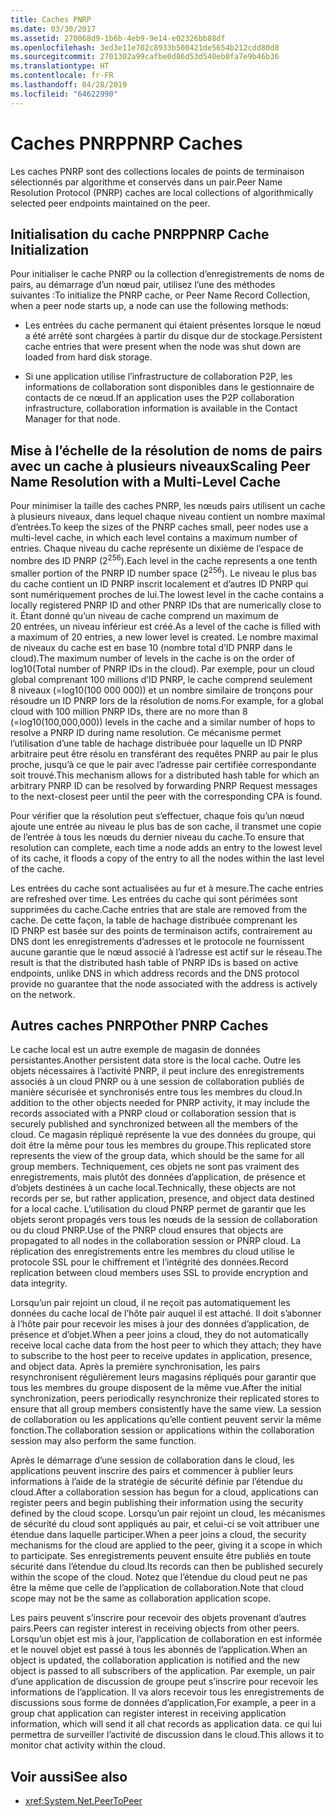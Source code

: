 ```yaml
---
title: Caches PNRP
ms.date: 03/30/2017
ms.assetid: 270068d9-1b6b-4eb9-9e14-e02326bb88df
ms.openlocfilehash: 3ed3e11e702c8933b500421de5654b212cdd80d8
ms.sourcegitcommit: 2701302a99cafbe0d86d53d540eb0fa7e9b46b36
ms.translationtype: HT
ms.contentlocale: fr-FR
ms.lasthandoff: 04/28/2019
ms.locfileid: "64622990"
---
```

# <a name="pnrp-caches"></a><span data-ttu-id="de5cb-102">Caches PNRP</span><span class="sxs-lookup"><span data-stu-id="de5cb-102">PNRP Caches</span></span>
<span data-ttu-id="de5cb-103">Les caches PNRP sont des collections locales de points de terminaison sélectionnés par algorithme et conservés dans un pair.</span><span class="sxs-lookup"><span data-stu-id="de5cb-103">Peer Name Resolution Protocol (PNRP) caches are local collections of algorithmically selected peer endpoints maintained on the peer.</span></span>  
  
## <a name="pnrp-cache-initialization"></a><span data-ttu-id="de5cb-104">Initialisation du cache PNRP</span><span class="sxs-lookup"><span data-stu-id="de5cb-104">PNRP Cache Initialization</span></span>  
 <span data-ttu-id="de5cb-105">Pour initialiser le cache PNRP ou la collection d’enregistrements de noms de pairs, au démarrage d’un nœud pair, utilisez l’une des méthodes suivantes :</span><span class="sxs-lookup"><span data-stu-id="de5cb-105">To initialize the PNRP cache, or Peer Name Record Collection, when a peer node starts up, a node can use the following methods:</span></span>  
  
- <span data-ttu-id="de5cb-106">Les entrées du cache permanent qui étaient présentes lorsque le nœud a été arrêté sont chargées à partir du disque dur de stockage.</span><span class="sxs-lookup"><span data-stu-id="de5cb-106">Persistent cache entries that were present when the node was shut down are loaded from hard disk storage.</span></span>  
  
- <span data-ttu-id="de5cb-107">Si une application utilise l’infrastructure de collaboration P2P, les informations de collaboration sont disponibles dans le gestionnaire de contacts de ce nœud.</span><span class="sxs-lookup"><span data-stu-id="de5cb-107">If an application uses the P2P collaboration infrastructure, collaboration information is available in the Contact Manager for that node.</span></span>  
  
## <a name="scaling-peer-name-resolution-with-a-multi-level-cache"></a><span data-ttu-id="de5cb-108">Mise à l’échelle de la résolution de noms de pairs avec un cache à plusieurs niveaux</span><span class="sxs-lookup"><span data-stu-id="de5cb-108">Scaling Peer Name Resolution with a Multi-Level Cache</span></span>  
 <span data-ttu-id="de5cb-109">Pour minimiser la taille des caches PNRP, les nœuds pairs utilisent un cache à plusieurs niveaux, dans lequel chaque niveau contient un nombre maximal d’entrées.</span><span class="sxs-lookup"><span data-stu-id="de5cb-109">To keep the sizes of the PNRP caches small, peer nodes use a multi-level cache, in which each level contains a maximum number of entries.</span></span> <span data-ttu-id="de5cb-110">Chaque niveau du cache représente un dixième de l’espace de nombre des ID PNRP (2<sup>256</sup>).</span><span class="sxs-lookup"><span data-stu-id="de5cb-110">Each level in the cache represents a one tenth smaller portion of the PNRP ID number space (2<sup>256</sup>).</span></span> <span data-ttu-id="de5cb-111">Le niveau le plus bas du cache contient un ID PNRP inscrit localement et d’autres ID PNRP qui sont numériquement proches de lui.</span><span class="sxs-lookup"><span data-stu-id="de5cb-111">The lowest level in the cache contains a locally registered PNRP ID and other PNRP IDs that are numerically close to it.</span></span> <span data-ttu-id="de5cb-112">Étant donné qu’un niveau de cache comprend un maximum de 20 entrées, un niveau inférieur est créé.</span><span class="sxs-lookup"><span data-stu-id="de5cb-112">As a level of the cache is filled with a maximum of 20 entries, a new lower level is created.</span></span> <span data-ttu-id="de5cb-113">Le nombre maximal de niveaux du cache est en base 10 (nombre total d’ID PNRP dans le cloud).</span><span class="sxs-lookup"><span data-stu-id="de5cb-113">The maximum number of levels in the cache is on the order of log10(Total number of PNRP IDs in the cloud).</span></span> <span data-ttu-id="de5cb-114">Par exemple, pour un cloud global comprenant 100 millions d’ID PNRP, le cache comprend seulement 8 niveaux (=log10(100 000 000)) et un nombre similaire de tronçons pour résoudre un ID PNRP lors de la résolution de noms.</span><span class="sxs-lookup"><span data-stu-id="de5cb-114">For example, for a global cloud with 100 million PNRP IDs, there are no more than 8 (=log10(100,000,000)) levels in the cache and a similar number of hops to resolve a PNRP ID during name resolution.</span></span> <span data-ttu-id="de5cb-115">Ce mécanisme permet l’utilisation d’une table de hachage distribuée pour laquelle un ID PNRP arbitraire peut être résolu en transférant des requêtes PNRP au pair le plus proche, jusqu’à ce que le pair avec l’adresse pair certifiée correspondante soit trouvé.</span><span class="sxs-lookup"><span data-stu-id="de5cb-115">This mechanism allows for a distributed hash table for which an arbitrary PNRP ID can be resolved by forwarding PNRP Request messages to the next-closest peer until the peer with the corresponding CPA is found.</span></span>  
  
 <span data-ttu-id="de5cb-116">Pour vérifier que la résolution peut s’effectuer, chaque fois qu’un nœud ajoute une entrée au niveau le plus bas de son cache, il transmet une copie de l’entrée à tous les nœuds du dernier niveau du cache.</span><span class="sxs-lookup"><span data-stu-id="de5cb-116">To ensure that resolution can complete, each time a node adds an entry to the lowest level of its cache, it floods a copy of the entry to all the nodes within the last level of the cache.</span></span>  
  
 <span data-ttu-id="de5cb-117">Les entrées du cache sont actualisées au fur et à mesure.</span><span class="sxs-lookup"><span data-stu-id="de5cb-117">The cache entries are refreshed over time.</span></span> <span data-ttu-id="de5cb-118">Les entrées du cache qui sont périmées sont supprimées du cache.</span><span class="sxs-lookup"><span data-stu-id="de5cb-118">Cache entries that are stale are removed from the cache.</span></span> <span data-ttu-id="de5cb-119">De cette façon, la table de hachage distribuée comprenant les ID PNRP est basée sur des points de terminaison actifs, contrairement au DNS dont les enregistrements d’adresses et le protocole ne fournissent aucune garantie que le nœud associé à l’adresse est actif sur le réseau.</span><span class="sxs-lookup"><span data-stu-id="de5cb-119">The result is that the distributed hash table of PNRP IDs is based on active endpoints, unlike DNS in which address records and the DNS protocol provide no guarantee that the node associated with the address is actively on the network.</span></span>  
  
## <a name="other-pnrp-caches"></a><span data-ttu-id="de5cb-120">Autres caches PNRP</span><span class="sxs-lookup"><span data-stu-id="de5cb-120">Other PNRP Caches</span></span>  
 <span data-ttu-id="de5cb-121">Le cache local est un autre exemple de magasin de données persistantes.</span><span class="sxs-lookup"><span data-stu-id="de5cb-121">Another persistent data store is the local cache.</span></span>  <span data-ttu-id="de5cb-122">Outre les objets nécessaires à l’activité PNRP, il peut inclure des enregistrements associés à un cloud PNRP ou à une session de collaboration publiés de manière sécurisée et synchronisés entre tous les membres du cloud.</span><span class="sxs-lookup"><span data-stu-id="de5cb-122">In addition to the other objects needed for PNRP activity, it may include the records associated with a PNRP cloud or collaboration session that is securely published and synchronized between all the members of the cloud.</span></span> <span data-ttu-id="de5cb-123">Ce magasin répliqué représente la vue des données du groupe, qui doit être la même pour tous les membres du groupe.</span><span class="sxs-lookup"><span data-stu-id="de5cb-123">This replicated store represents the view of the group data, which should be the same for all group members.</span></span> <span data-ttu-id="de5cb-124">Techniquement, ces objets ne sont pas vraiment des enregistrements, mais plutôt des données d’application, de présence et d’objets destinées à un cache local.</span><span class="sxs-lookup"><span data-stu-id="de5cb-124">Technically, these objects are not records per se, but rather application, presence, and object data destined for a local cache.</span></span> <span data-ttu-id="de5cb-125">L’utilisation du cloud PNRP permet de garantir que les objets seront propagés vers tous les nœuds de la session de collaboration ou du cloud PNRP.</span><span class="sxs-lookup"><span data-stu-id="de5cb-125">Use of the PNRP cloud ensures that objects are propagated to all nodes in the collaboration session or PNRP cloud.</span></span>  <span data-ttu-id="de5cb-126">La réplication des enregistrements entre les membres du cloud utilise le protocole SSL pour le chiffrement et l’intégrité des données.</span><span class="sxs-lookup"><span data-stu-id="de5cb-126">Record replication between cloud members uses SSL to provide encryption and data integrity.</span></span>  
  
 <span data-ttu-id="de5cb-127">Lorsqu’un pair rejoint un cloud, il ne reçoit pas automatiquement les données du cache local de l’hôte pair auquel il est attaché. Il doit s’abonner à l’hôte pair pour recevoir les mises à jour des données d’application, de présence et d’objet.</span><span class="sxs-lookup"><span data-stu-id="de5cb-127">When a peer joins a cloud, they do not automatically receive local cache data from the host peer to which they attach; they have to subscribe to the host peer to receive updates in application, presence, and object data.</span></span> <span data-ttu-id="de5cb-128">Après la première synchronisation, les pairs resynchronisent régulièrement leurs magasins répliqués pour garantir que tous les membres du groupe disposent de la même vue.</span><span class="sxs-lookup"><span data-stu-id="de5cb-128">After the initial synchronization, peers periodically resynchronize their replicated stores to ensure that all group members consistently have the same view.</span></span>  <span data-ttu-id="de5cb-129">La session de collaboration ou les applications qu’elle contient peuvent servir la même fonction.</span><span class="sxs-lookup"><span data-stu-id="de5cb-129">The collaboration session or applications within the collaboration session may also perform the same function.</span></span>  
  
 <span data-ttu-id="de5cb-130">Après le démarrage d’une session de collaboration dans le cloud, les applications peuvent inscrire des pairs et commencer à publier leurs informations à l’aide de la stratégie de sécurité définie par l’étendue du cloud.</span><span class="sxs-lookup"><span data-stu-id="de5cb-130">After a collaboration session has begun for a cloud, applications can register peers and begin publishing their information using the security defined by the cloud scope.</span></span> <span data-ttu-id="de5cb-131">Lorsqu’un pair rejoint un cloud, les mécanismes de sécurité du cloud sont appliqués au pair, et celui-ci se voit attribuer une étendue dans laquelle participer.</span><span class="sxs-lookup"><span data-stu-id="de5cb-131">When a peer joins a cloud, the security mechanisms for the cloud are applied to the peer, giving it a scope in which to participate.</span></span>  <span data-ttu-id="de5cb-132">Ses enregistrements peuvent ensuite être publiés en toute sécurité dans l’étendue du cloud.</span><span class="sxs-lookup"><span data-stu-id="de5cb-132">Its records can then be published securely within the scope of the cloud.</span></span> <span data-ttu-id="de5cb-133">Notez que l’étendue du cloud peut ne pas être la même que celle de l’application de collaboration.</span><span class="sxs-lookup"><span data-stu-id="de5cb-133">Note that cloud scope may not be the same as collaboration application scope.</span></span>  
  
 <span data-ttu-id="de5cb-134">Les pairs peuvent s’inscrire pour recevoir des objets provenant d’autres pairs.</span><span class="sxs-lookup"><span data-stu-id="de5cb-134">Peers can register interest in receiving objects from other peers.</span></span> <span data-ttu-id="de5cb-135">Lorsqu’un objet est mis à jour, l’application de collaboration en est informée et le nouvel objet est passé à tous les abonnés de l’application.</span><span class="sxs-lookup"><span data-stu-id="de5cb-135">When an object is updated, the collaboration application is notified and the new object is passed to all subscribers of the application.</span></span> <span data-ttu-id="de5cb-136">Par exemple, un pair d’une application de discussion de groupe peut s’inscrire pour recevoir les informations de l’application. Il va alors recevoir tous les enregistrements de discussions sous forme de données d’application,</span><span class="sxs-lookup"><span data-stu-id="de5cb-136">For example, a peer in a group chat application can register interest in receiving application information, which will send it all chat records as application data.</span></span>  <span data-ttu-id="de5cb-137">ce qui lui permettra de surveiller l’activité de discussion dans le cloud.</span><span class="sxs-lookup"><span data-stu-id="de5cb-137">This allows it to monitor chat activity within the cloud.</span></span>  
  
## <a name="see-also"></a><span data-ttu-id="de5cb-138">Voir aussi</span><span class="sxs-lookup"><span data-stu-id="de5cb-138">See also</span></span>

- <xref:System.Net.PeerToPeer>
